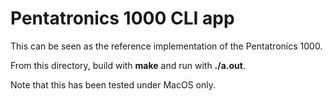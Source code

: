 # Pentatronics 1000 CLI app

This can be seen as the reference implementation of the Pentatronics 1000.

From this directory, build with **make** and run with **./a.out**.

Note that this has been tested under MacOS only.
